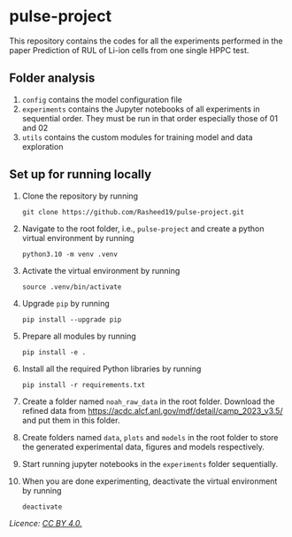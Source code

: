 # pulse-project
This repository contains the codes for all the experiments performed in the paper Prediction of RUL of Li-ion cells from one single HPPC test.

## Folder analysis
1. `config` contains the model configuration file
1. `experiments` contains the Jupyter notebooks of all experiments in sequential order. They must be run in that order especially those of 01 and 02
1. `utils` contains the custom modules for training model and data exploration

## Set up for running locally
1. Clone the repository by running
    ```
    git clone https://github.com/Rasheed19/pulse-project.git
    ```
1. Navigate to the root folder, i.e., `pulse-project` and create a python virtual environment by running
    ```
    python3.10 -m venv .venv
    ``` 
1. Activate the virtual environment by running
    ```
    source .venv/bin/activate
    ```
1. Upgrade `pip` by running 
   ```
   pip install --upgrade pip
   ``` 
1. Prepare all modules by running
    ```
    pip install -e .
    ```
1. Install all the required Python libraries by running 
    ```
    pip install -r requirements.txt
    ```
1. Create a folder named `noah_raw_data` in the root folder. Download the refined data from https://acdc.alcf.anl.gov/mdf/detail/camp_2023_v3.5/
   and put them in this folder.

1. Create folders named `data`, `plots` and `models` in the root folder to store the generated experimental data, figures and models respectively.

1. Start running jupyter notebooks in the `experiments` folder sequentially.

1. When you are done experimenting, deactivate the virtual environment by running
    ```
    deactivate
    ``` 

_Licence: [CC BY 4.0.](https://creativecommons.org/licenses/by/4.0/legalcode)_
